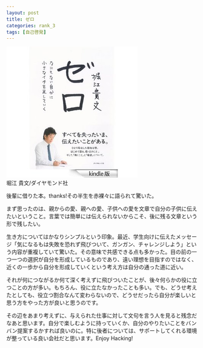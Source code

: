```yaml
---
layout: post
title: ゼロ
categories: rank_3
tags: [自己啓発]
---
```



<div class="book"><div class="book_image"><a href="http://www.amazon.co.jp/dp/4478025800"><img src="/images/zero.jpg"></img></a></div><div class="book_info">堀江 貴文/ダイヤモンド社</div><div class="clear"></div></div>

後輩に借りた本。thanks!その半生を赤裸々に語られて驚いた。

まず思ったのは、親からの愛、親への愛、子供への愛を文章で自分の子供に伝えたいということ。言葉では簡単には伝えられないからこそ、後に残る文章という形で残したい。

生き方についてはかなりシンプルという印象。最近、学生向けに伝えたメッセージ「気になるもは失敗を恐れず飛びついて、ガンガン、チャレンジしよう」という内容が重複していて驚いた。その意味で共感できる点も多かった。目の前の一つ一つの選択が自分を形成しているものであり、遠い理想を目指すのではなく、近くの一歩から自分を形成していくという考え方は自分の通った道に近い。

それが何につながるか何て深く考えずに飛びついたことが、後々何らかの役に立つことの方が多い。もちろん、役に立たなかったことも多い。でも、どうせ考えたとしても、役立つ割合なんて変わらないので、どうせだったら自分が楽しいと思う方をやった方が良いと思うのです。

その辺をあまり考えずに、与えられた仕事に対して文句を言う人を見ると残念だなあと思います。自分で楽しむように持っていくか、自分のやりたいことをバンバン提案するかすれば良いのに。特に後者については、サポートしてくれる環境が整っている良い会社だと思います。Enjoy Hacking!
